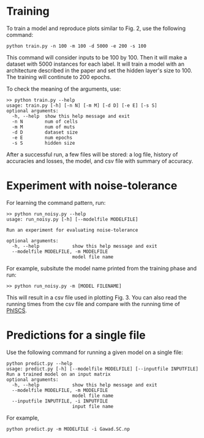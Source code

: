 # Training
To train a model and reproduce plots similar to Fig. 2, use the following command:
```
python train.py -n 100 -m 100 -d 5000 -e 200 -s 100
```
This command will consider inputs to be 100 by 100. Then it will make a dataset with 5000 instances for each label. It will train a model with an architecture described in the paper and set the hidden layer's size to 100. The training will continute to 200 epochs.

To check the meaning of the arguments, use:
```
>> python train.py --help
usage: train.py [-h] [-n N] [-m M] [-d D] [-e E] [-s S]
optional arguments:
  -h, --help  show this help message and exit
  -n N        num of cells
  -m M        num of muts
  -d D        dataset size
  -e E        num epochs
  -s S        hidden size
```

After a successful run, a few files will be stored: a log file, history of accuracies and losses, the model, and csv file with summary of accuracy.

# Experiment with noise-tolerance
For learning the command  pattern, run:
```
>> python run_noisy.py --help
usage: run_noisy.py [-h] [--modelfile MODELFILE]

Run an experiment for evaluating noise-tolerance

optional arguments:
  -h, --help            show this help message and exit
  --modelfile MODELFILE, -m MODELFILE
                        model file name

```

For example, subsitute the model name printed from the training phase and run:
```
>> python run_noisy.py -m [MODEL FILENAME]
```
This will result in a csv file used in plotting Fig. 3.
You can also read the running times from the csv file and compare with the running time of [PhISCS](https://github.com/sfu-compbio/PhISCS).

# Predictions for a single file
Use the following command for running a given model on a single file:
```
python predict.py --help
usage: predict.py [-h] [--modelfile MODELFILE] [--inputfile INPUTFILE]
Run a trained model on an input matrix
optional arguments:
  -h, --help            show this help message and exit
  --modelfile MODELFILE, -m MODELFILE
                        model file name
  --inputfile INPUTFILE, -i INPUTFILE
                        input file name
```

For example,
```
python predict.py -m MODELFILE -i Gawad.SC.np
```

